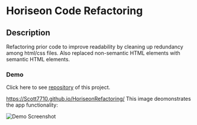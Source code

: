 # Horiseon Code Refactoring

## Description
Refactoring prior code to improve readability by cleaning up redundancy among html/css files.  Also replaced non-semantic HTML elements with semantic HTML elements.

### Demo
Click here to see [repository](https://github.com/Scott7710/HoriseonRefactoring/) of this project.

https://Scott7710.github.io/HoriseonRefactoring/
This image deomonstrates the app functionality:

![Demo Screenshot](./assets/images/screenShotApp.png "app demo screenshot")